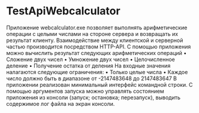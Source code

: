 # TestApiWebcalculator
Приложение webcalculator.exe позволяет выполнять арифметические операции с целыми числами на стороне сервера и возвращать их результат клиенту. Взаимодействие между клиентской и серверной частью производится посредством HTTP-API.
С помощью приложения можно вычислить результат следующих арифметических операций
•	Сложение двух чисел
•	Умножение двух чисел
•	Целочисленное деление
•	Получение остатка от деления
На входные значения налагаются следующие ограничения: 
•	Только целые числа
•	Каждое число должно быть в диапазоне от -2147483648 до 2147483647
В приложении реализован минимальный интерфейс командной строки. С помощью аргументов запуска можно управлять состоянием приложения из консоли (запуск; остановка; перезапуск), выводить содержимое лог файла на экран консоли. 
